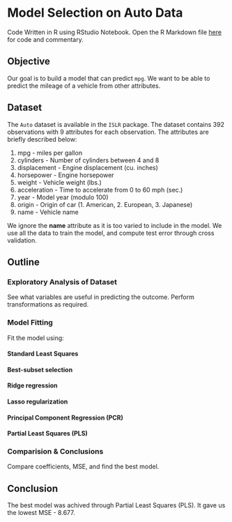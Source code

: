 # Model Selection on Auto Data

Code Written in R using RStudio Notebook. Open the R Markdown file [here](https://github.com/sshreyas999/Model-Selection-on-Auto-Data/blob/main/Model%20Selection%20on%20Auto%20Data.Rmd) for code and commentary.


## Objective  
Our goal is to build a model that can predict `mpg`. We want to be able to predict the mileage of a vehicle from other attributes.

## Dataset
The `Auto` dataset is available in the `ISLR` package. The dataset contains 392 observations with 9 attributes for each observation. The attributes are briefly described below:

1. mpg - miles per gallon
2. cylinders - Number of cylinders between 4 and 8
3. displacement - Engine displacement (cu. inches)
4. horsepower - Engine horsepower
5. weight - Vehicle weight (lbs.)
6. acceleration - Time to accelerate from 0 to 60 mph (sec.)
7. year - Model year (modulo 100)
8. origin - Origin of car (1. American, 2. European, 3. Japanese)
9. name - Vehicle name

We ignore the **name** attribute as it is too varied to include in the model. We use all the data to train the model, and compute test error through cross validation.

## Outline  
### Exploratory Analysis of Dataset
See what variables are useful in predicting the outcome. Perform transformations as required.
### Model Fitting
Fit the model using:
#### Standard Least Squares  
#### Best-subset selection
#### Ridge regression
#### Lasso regularization
#### Principal Component Regression (PCR)
#### Partial Least Squares (PLS)
### Comparision & Conclusions
Compare coefficients, MSE, and find the best model.

## Conclusion
The best model was achived through Partial Least Squares (PLS). It gave us the lowest MSE - 8.677.
